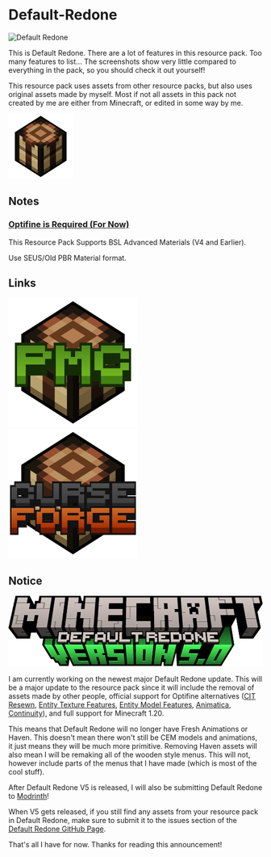 # Default-Redone
![Default Redone](https://github.com/RyanCR03/Default-Redone/blob/main/defredanim.png)

This is Default Redone. There are a lot of features in this resource pack. Too many features to list... The screenshots show very little compared to everything in the pack, so you should check it out yourself!

This resource pack uses assets from other resource packs, but also uses original assets made by myself. Most if not all assets in this pack not created by me are either from Minecraft, or edited in some way by me.

<img src="https://github.com/RyanCR03/Default-Redone/blob/main/DefredCraftingTable.png" width="128">

## Notes
### [Optifine is Required (For Now)](https://optifine.net/downloads)



This Resource Pack Supports BSL Advanced Materials (V4 and Earlier).

Use SEUS/Old PBR Material format.

 
 ## Links

<a href="https://www.planetminecraft.com/texture-pack/default-redone/"><img src="https://github.com/RyanCR03/Default-Redone/blob/main/DefredCraftingTableLogoPMC.png" width="256"/></a>
<a href="https://www.curseforge.com/minecraft/texture-packs/default-redone"><img src="https://github.com/RyanCR03/Default-Redone/blob/main/DefredCraftingTableLogoCurseforge.png" width="256"/></a>

## Notice
![image](https://github.com/RyanCR03/Default-Redone/blob/main/defredv5.png)

I am currently working on the newest major Default Redone update. This will be a major update to the resource pack since it will include the removal of assets made by other people, official support for Optifine alternatives ([CIT Resewn](https://modrinth.com/mod/cit-resewn), [Entity Texture Features](https://modrinth.com/mod/entitytexturefeatures), [Entity Model Features](https://modrinth.com/mod/entity-model-features), [Animatica](https://modrinth.com/mod/animatica), [Continuity](https://modrinth.com/mod/continuity)), and full support for Minecraft 1.20.

This means that Default Redone will no longer have Fresh Animations or Haven. This doesn't mean there won't still be CEM models and animations, it just means they will be much more primitive. Removing Haven assets will also mean I will be remaking all of the wooden style menus. This will not, however include parts of the menus that I have made (which is most of the cool stuff).

After Default Redone V5 is released, I will also be submitting Default Redone to [Modrinth](https://modrinth.com)!

When V5 gets released, if you still find any assets from your resource pack in Default Redone, make sure to submit it to the issues section of the [Default Redone GitHub Page](https://github.com/RyanCR03/Default-Redone/issues).

That's all I have for now. Thanks for reading this announcement!
